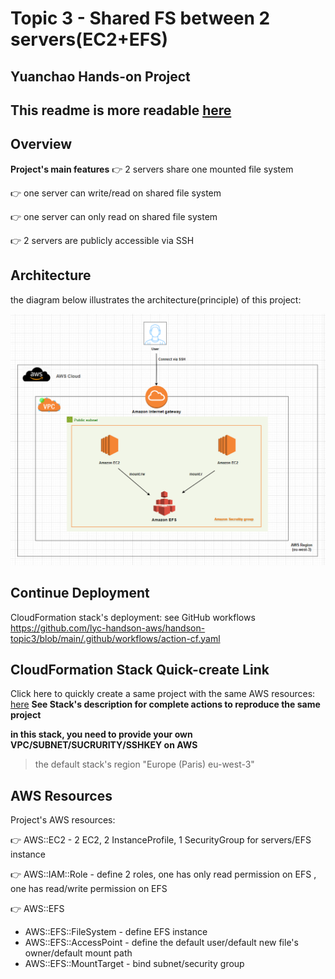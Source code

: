 # Topic 3 - Shared FS between 2 servers(EC2+EFS)
##  Yuanchao Hands-on Project

## This readme is more readable [here](https://github.com/lyc-handson-aws/handson-topic3)


## **Overview**

**Project's main features**
:point_right: 2 servers share one mounted file system

:point_right: one server can write/read on shared file system

:point_right: one server can only read on shared file system

:point_right: 2 servers are publicly accessible via SSH



## **Architecture**
the diagram below illustrates the architecture(principle) of this project:

![](images/1-architecture.png)


## Continue Deployment
CloudFormation stack's deployment: see GitHub workflows https://github.com/lyc-handson-aws/handson-topic3/blob/main/.github/workflows/action-cf.yaml

## **CloudFormation Stack Quick-create Link**
Click here to quickly create a same project with the same AWS resources:  [here](https://eu-west-3.console.aws.amazon.com/cloudformation/home?region=eu-west-3#/stacks/create/review?templateURL=https://s3bucket-handson-topic1.s3.eu-west-3.amazonaws.com/CF-template-handson-topic3.yaml)
**See Stack's description for complete actions to reproduce the same project**

**in this stack, you need to provide your own VPC/SUBNET/SUCRURITY/SSHKEY on AWS**

> the default stack's region "Europe (Paris) eu-west-3"

## **AWS Resources**
Project's AWS resources:

:point_right: AWS::EC2 - 2 EC2, 2 InstanceProfile, 1 SecurityGroup for servers/EFS instance

:point_right: AWS::IAM::Role - define 2 roles, one has only read permission on EFS , one has read/write permission on EFS

:point_right: AWS::EFS
- AWS::EFS::FileSystem - define EFS instance
- AWS::EFS::AccessPoint - define the default user/default new file's owner/default mount path
- AWS::EFS::MountTarget - bind subnet/security group

